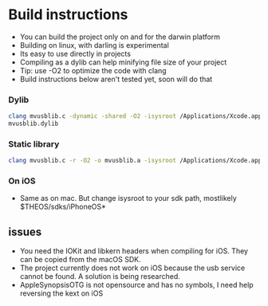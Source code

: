 
# Build instructions

- You can build the project only on and for the darwin platform
- Building on linux, with darling is experimental
- Its easy to use directly in projects
- Compiling as a dylib can help minifying file size of your project
- Tip: use -O2 to optimize the code with clang
- Build instructions below aren't tested yet, soon will do that

### Dylib
```bash
clang mvusblib.c -dynamic -shared -O2 -isysroot /Applications/Xcode.app/Contents/Developer/Platforms/MacOSX.platform/SDKs/MacOSX.sdk/ -framework IOKit -framework CoreFoundation -o 
mvusblib.dylib
```

### Static library
```bash
clang mvusblib.c -r -O2 -o mvusblib.a -isysroot /Applications/Xcode.app/Contents/Developer/Platforms/MacOSX.platform/SDKs/MacOSX.sdk/
```

### On iOS
- Same as on mac. But change isysroot to your sdk path, mostlikely $THEOS/sdks/iPhoneOS*


## issues
- You need the IOKit and libkern headers when compiling for iOS. They can be copied from the macOS SDK.
- The project currently does not work on iOS because the usb service cannot be found. A solution is being researched.
- AppleSynopsisOTG is not opensource and has no symbols, I need help reversing the kext on iOS

